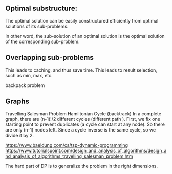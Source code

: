 
## Optimal substructure:
The optimal solution can be easily constructured efficiently from optimal 
solutions of its sub-problems.

In other word, the sub-solution of an optimal solution is the optimal solution 
of the corresponding sub-problem.

## Overlapping sub-problems
This leads to caching, and thus save time.
This leads to result selection, such as min, max, etc.

backpack problem

## Graphs
Travelling Salesman Problem
Hamiltonian Cycle (backtrack)
In a complete graph, there are (n-1)!/2 different cycles (different path ).
First, we fix one starting point to prevent duplicates (a cycle can start at any
node). So there are only (n-1) nodes left. Since a cycle inverse is the same
cycle, so we divide it by 2.

https://www.baeldung.com/cs/tsp-dynamic-programming
https://www.tutorialspoint.com/design_and_analysis_of_algorithms/design_and_analysis_of_algorithms_travelling_salesman_problem.htm

The hard part of DP is to generalize the problem in the right dimensions.
